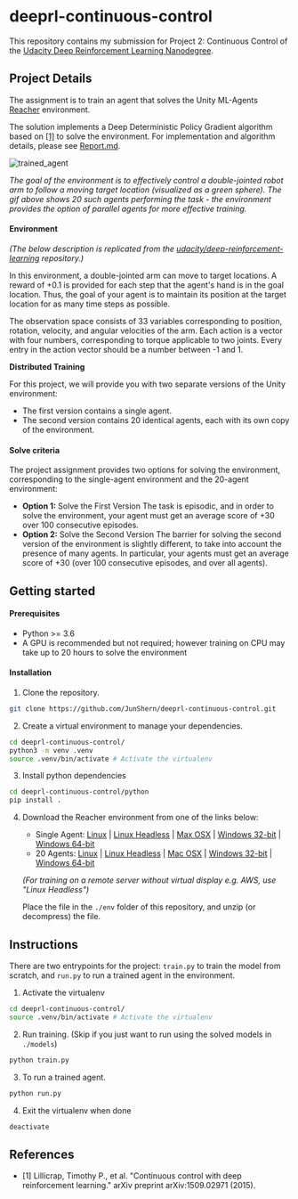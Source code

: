 # deeprl-continuous-control
This repository contains my submission for Project 2: Continuous Control of the [Udacity Deep Reinforcement Learning Nanodegree](https://www.udacity.com/course/deep-reinforcement-learning-nanodegree--nd893).

## Project Details

The assignment is to train an agent that solves the Unity ML-Agents [Reacher](https://github.com/Unity-Technologies/ml-agents/blob/master/docs/Learning-Environment-Examples.md#reacher) environment.

The solution implements a Deep Deterministic Policy Gradient algorithm based on [[1]](#ddpg_paper) to solve the environment. For implementation and algorithm details, please see [Report.md](Report.md).

![trained_agent](assets/trained_agent.gif)

_The goal of the environment is to effectively control a double-jointed robot arm to follow a moving target location (visualized as a green sphere). The gif above shows 20 such agents performing the task - the environment provides the option of parallel agents for more effective training._

#### Environment

_(The below description is replicated from the [udacity/deep-reinforcement-learning](https://github.com/udacity/deep-reinforcement-learning/blob/master/p1_navigation/README.md) repository.)_

In this environment, a double-jointed arm can move to target locations. A reward of +0.1 is provided for each step that the agent's hand is in the goal location. Thus, the goal of your agent is to maintain its position at the target location for as many time steps as possible.

The observation space consists of 33 variables corresponding to position, rotation, velocity, and angular velocities of the arm. Each action is a vector with four numbers, corresponding to torque applicable to two joints. Every entry in the action vector should be a number between -1 and 1.

**Distributed Training**

For this project, we will provide you with two separate versions of the Unity environment:
- The first version contains a single agent.
- The second version contains 20 identical agents, each with its own copy of the environment.

#### Solve criteria
The project assignment provides two options for solving the environment, corresponding to the single-agent environment and the 20-agent environment:

- **Option 1:** Solve the First Version The task is episodic, and in order to solve the environment, your agent must get an average score of +30 over 100 consecutive episodes. 
- **Option 2:** Solve the Second Version The barrier for solving the second version of the environment is slightly different, to take into account the presence of many agents. In particular, your agents must get an average score of +30 (over 100 consecutive episodes, and over all agents).

## Getting started

#### Prerequisites
- Python >= 3.6
- A GPU is recommended but not required; however training on CPU may take up to 20 hours to solve the environment

#### Installation
1. Clone the repository.
```bash
git clone https://github.com/JunShern/deeprl-continuous-control.git
```

2. Create a virtual environment to manage your dependencies.
```bash
cd deeprl-continuous-control/
python3 -m venv .venv
source .venv/bin/activate # Activate the virtualenv
```

3. Install python dependencies
```bash
cd deeprl-continuous-control/python
pip install .
```

4. Download the Reacher environment from one of the links below:
    - Single Agent: [Linux](https://s3-us-west-1.amazonaws.com/udacity-drlnd/P2/Reacher/one_agent/Reacher_Linux.zip) | [Linux Headless](https://s3-us-west-1.amazonaws.com/udacity-drlnd/P2/Reacher/one_agent/Reacher_Linux_NoVis.zip) | [Max OSX](https://s3-us-west-1.amazonaws.com/udacity-drlnd/P2/Reacher/one_agent/Reacher.app.zip) | [Windows 32-bit](https://s3-us-west-1.amazonaws.com/udacity-drlnd/P2/Reacher/one_agent/Reacher_Windows_x86.zip) | [Windows 64-bit](https://s3-us-west-1.amazonaws.com/udacity-drlnd/P2/Reacher/one_agent/Reacher_Windows_x86_64.zip)
    - 20 Agents: [Linux](https://s3-us-west-1.amazonaws.com/udacity-drlnd/P2/Reacher/Reacher_Linux.zip) | [Linux Headless](https://s3-us-west-1.amazonaws.com/udacity-drlnd/P2/Reacher/Reacher_Linux_NoVis.zip) | [Mac OSX](https://s3-us-west-1.amazonaws.com/udacity-drlnd/P2/Reacher/Reacher.app.zip) | [Windows 32-bit](https://s3-us-west-1.amazonaws.com/udacity-drlnd/P2/Reacher/Reacher_Windows_x86.zip) | [Windows 64-bit](https://s3-us-west-1.amazonaws.com/udacity-drlnd/P2/Reacher/Reacher_Windows_x86_64.zip)
  
    _(For training on a remote server without virtual display e.g. AWS, use "Linux Headless")_

    Place the file in the `./env` folder of this repository, and unzip (or decompress) the file.

## Instructions

There are two entrypoints for the project: `train.py` to train the model from scratch, and `run.py` to run a trained agent in the environment.

1. Activate the virtualenv
```bash
cd deeprl-continuous-control/
source .venv/bin/activate # Activate the virtualenv
```
2. Run training. (Skip if you just want to run using the solved models in `./models`) 
```bash
python train.py
``` 
3. To run a trained agent.
```bash
python run.py
```
4. Exit the virtualenv when done
```bash
deactivate
```

## References

- <a name="dqn_paper">[1]</a> Lillicrap, Timothy P., et al. "Continuous control with deep reinforcement learning." arXiv preprint arXiv:1509.02971 (2015).